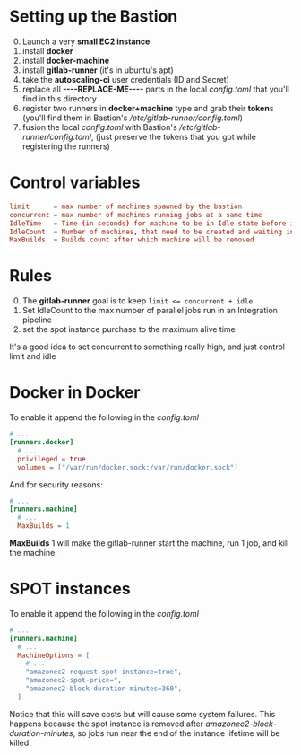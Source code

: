 # Setting up the Bastion

0. Launch a very **small EC2 instance**
0. install **docker**
0. install **docker-machine**
0. install **gitlab-runner** (it's in ubuntu's apt)
0. take the **autoscaling-ci** user credentials (ID and Secret)
0. replace all **----REPLACE-ME----** parts in the local *config.toml*
   that you'll find in this directory
0. register two runners in **docker+machine** type and grab their **token**s
   (you'll find them in Bastion's */etc/gitlab-runner/config.toml*)
0. fusion the local *config.toml* with Bastion's */etc/gitlab-runner/config.toml*,
   (just preserve the tokens that you got while registering the runners)

# Control variables

```toml
limit      = max number of machines spawned by the bastion
concurrent = max number of machines running jobs at a same time
IdleTime   = Time (in seconds) for machine to be in Idle state before it is removed
IdleCount  = Number of machines, that need to be created and waiting in Idle state
MaxBuilds  = Builds count after which machine will be removed
```

# Rules

0. The **gitlab-runner** goal is to keep `limit <= concurrent + idle`
0. Set IdleCount to the max number of parallel jobs run in an Integration pipeline
0. set the spot instance purchase to the maximum alive time

It's a good idea to set concurrent to something really high,
and just control limit and idle

# Docker in Docker

To enable it append the following in the *config.toml*

```toml
# ...
[runners.docker]
  # ...
  privileged = true
  volumes = ["/var/run/docker.sock:/var/run/docker.sock"]
```

And for security reasons:

```toml
# ...
[runners.machine]
  # ...
  MaxBuilds = 1
```

**MaxBuilds** 1 will make the gitlab-runner start the machine,
run 1 job,
and kill the machine.

# SPOT instances

To enable it append the following in the *config.toml*

```toml
# ...
[runners.machine]
  # ...
  MachineOptions = [
    # ...
    "amazonec2-request-spot-instance=true",
    "amazonec2-spot-price=",
    "amazonec2-block-duration-minutes=360",
  ]
```

Notice that this will save costs but will cause some system failures.
This happens because the spot instance is removed after
*amazonec2-block-duration-minutes*,
so jobs run near the end of the instance lifetime will be killed
